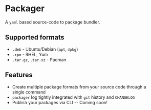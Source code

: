 # Packager
A `yaml` based source-code to package bundler.

## Supported formats
* `.deb` - Ubuntu/Debian (`apt`, `dpkg`)
* `.rpm` - RHEL, Yum
* `.tar.gz`, `.tar.xz` - Pacman


## Features
* Create multiple package formats from your source code through a single command
* `packager` log tightly integrated with `git` history and `CHANGELOG`
* Publish your packages via CLI -- Coming soon!